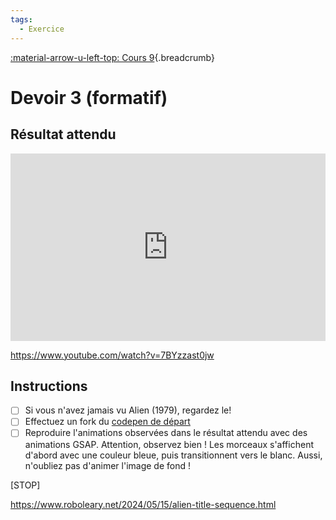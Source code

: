 ```yaml
---
tags:
  - Exercice
---
```


[:material-arrow-u-left-top: Cours 9](../cours09.md){.breadcrumb}

# Devoir 3 (formatif)

## Résultat attendu

<iframe height="300" style="width: 100%;" scrolling="no" title="Alien (CSS) title animation" src="https://codepen.io/tim-momo/embed/PoMOxmb?default-tab=result&theme-id=50173" frameborder="no" loading="lazy" allowtransparency="true" allowfullscreen="true">
  See the Pen <a href="https://codepen.io/tim-momo/pen/PoMOxmb">
  Alien (CSS) title animation</a> by TIM Montmorency (<a href="https://codepen.io/tim-momo">@tim-momo</a>)
  on <a href="https://codepen.io">CodePen</a>.
</iframe>

<https://www.youtube.com/watch?v=7BYzzast0jw>

## Instructions

- [ ] Si vous n'avez jamais vu Alien (1979), regardez le!
- [ ] Effectuez un fork du [codepen de départ](https://codepen.io/tim-momo/pen/qBeVyJd/d89b2efcd3df34cf7c921b45e40bc0e0)
- [ ] Reproduire l'animations observées dans le résultat attendu avec des animations GSAP. Attention, observez bien ! Les morceaux s'affichent d'abord avec une couleur bleue, puis transitionnent vers le blanc. Aussi, n'oubliez pas d'animer l'image de fond !

[STOP]

https://www.roboleary.net/2024/05/15/alien-title-sequence.html